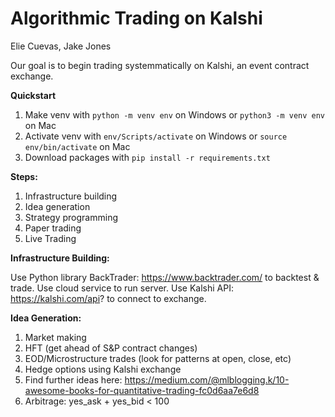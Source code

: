 # Algorithmic Trading on Kalshi

Elie Cuevas, Jake Jones

Our goal is to begin trading systemmatically on Kalshi, an event contract exchange. 

**Quickstart**
1. Make venv with  ```python -m venv env``` on Windows or ```python3 -m venv env``` on Mac
2. Activate venv with ```env/Scripts/activate``` on Windows or ```source env/bin/activate``` on Mac
3. Download packages with ```pip install -r requirements.txt```

**Steps:**
1. Infrastructure building
2. Idea generation
3. Strategy programming
4. Paper trading
5. Live Trading

**Infrastructure Building:**
    
Use Python library BackTrader: https://www.backtrader.com/ to backtest & trade. Use cloud service to run server. Use Kalshi API: https://kalshi.com/api? to connect to exchange.

**Idea Generation:**
1. Market making
2. HFT (get ahead of S&P contract changes)
3. EOD/Microstructure trades (look for patterns at open, close, etc)
4. Hedge options using Kalshi exchange
5. Find further ideas here: https://medium.com/@mlblogging.k/10-awesome-books-for-quantitative-trading-fc0d6aa7e6d8
6. Arbitrage: yes_ask + yes_bid < 100